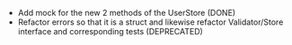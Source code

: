 - Add mock for the new 2 methods of the UserStore (DONE)
- Refactor errors so that it is a struct and likewise refactor Validator/Store interface and corresponding tests (DEPRECATED)
